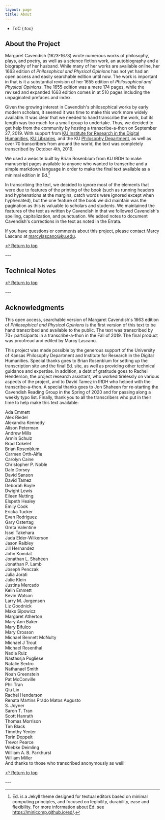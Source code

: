```yaml
---  
layout: page  
title: About  
---  
```

  
* ToC
{:toc}
  
## About the Project  
  
Margaret Cavendish (1623-1673) wrote numerous works of philosophy, plays, and poetry, as well as a science fiction work, an autobiography and a biography of her husband. While many of her works are available online, her 1663 edition of *Philosophical and Physical Opinions* has not yet had an open access and easily searchable edition until now. The work is important in that is it a substantial revision of her 1655 edition of *Philosophical and Physical Opinions*. The 1655 edition was a mere 174 pages, while the revised and expanded 1663 edition comes in at 510 pages including the unpaginated prefaces and index.  
  
Given the growing interest in Cavendish's philosophical works by  early modern scholars, it seemed it was time to make this work more widely available. It was clear that we needed to hand transcribe the work, but its length was too much for a small group to undertake. Thus, we decided to get help from the community by hosting a transcribe-a-thon on September 27, 2019. With support from [KU Institute for Research in the Digital Humanities](http://idrh.ku.edu), [KU Libraries](http://lib.ku.edu), and the KU [Philosophy Department](http://philosophy.ku.edu), as well as over 70 transcribers from around the world, the text was completely transcribed by October 4th, 2019.   
  
We used a website built by Brian Rosenblum from KU IRDH to make manuscript pages available to anyone who wanted to transcribe and a simple markdown language in order to make the final text available as a minimal edition in Ed.[^n]
  
In transcribing the text, we decided to ignore most of the elements that were due to features of the printing of the book (such as running headers and hyphenations at the margins, catch words were ignored except when hyphenated), but the one feature of the book we did maintain was the pagination as this is valuable to scholars and students. We maintained the features of the text as written by Cavendish in that we followed Cavendish's spelling, capitalization, and punctuation.  We added notes to document Cavendish's corrections in the text as noted in the Errata.  
  
If you have questions or comments about this project, please contact Marcy Lascano at <marcylascano@ku.edu>.  

<p><a href="#top">&#x21a9;&#xfe0e; Return to top</a></p> 
--- 

## Technical Notes
  
<p><a href="#top">&#x21a9;&#xfe0e; Return to top</a></p>  
---

## Acknowledgments   
  
This open access, searchable version of Margaret Cavendish's 1663 edition of *Philosophical and Physical Opinions* is the first version of this text to be hand transcribed and available to the public. The text was transcribed by 70+ participants in a transcribe-a-thon in the Fall of 2019. The final product was proofread and edited by Marcy Lascano.   
  
This project was made possible by the generous support of the University of Kansas Philosophy Department and Institute for Research in the Digital Humanities. Special thanks goes to Brian Rosenblum for setting up the transcription site and the final Ed. site, as well as providing other technical guidance and expertise. In addition, a debt of gratitude goes to Rachel Henderson, the project research assistant, who worked tirelessly on various aspects of the project, and to David Tamez in IRDH who helped with the transcribe-a-thon. A special thanks goes to Jon Shaheen for re-starting the Cavendish Reading Group in the Spring of 2020 and for passing along a weekly typo list. Finally, thank you to all the transcribers who put in their time to help make this text available:  

Ada Emmett  
Alex Riedel  
Alexandra Kennedy  
Alison Peterman  
Andrew Mills  
Armin Schulz  
Brad Cokelet  
Brian Rosenblum  
Carmen Orth-Alfie  
Carolyn Caine  
Christopher P. Noble  
Dale Dorsey  
David Sanson  
David Tamez  
Deborah Boyle  
Dwight Lewis  
Eileen Nutting  
Elspeth Healey  
Emily Cook  
Ericka Tucker  
Evan Rodriguez  
Gary Ostertag  
Greta Valentine  
Issei Takehara  
Jada Elder-Wilkerson  
Jason Raibley  
Jill Hernandez  
John Komdat  
Jonathan L. Shaheen  
Jonathan P. Lamb  
Joseph Penczak  
Julia Jorati  
Julie Klein  
Justina Mercado   
Kelin Emmett  
Kevin Watson  
Larry M. Jorgensen  
Liz Goodnick  
Maks Sipowicz  
Margaret Atherton  
Mary Ann Baker  
Mary Bifulco  
Mary Crosson  
Michael Bennett McNulty  
Michael J Trout  
Michael Rosenthal  
Nadia Ruiz   
Nastassja Pugliese  
Natalie Sextro  
Nathanael Smith  
Noah Greenstein  
Pat McConville  
Phil Tran  
Qiu Lin  
Rachel Henderson  
Renata Martins Prado Matos Augusto  
S. Joyner  
Saron T. Tran  
Scott Hanrath  
Thomas Morrison  
Tim Black  
Timothy Yenter  
Torin Doppelt  
Trevor Pearce  
Wiebke Deimling  
William A. B. Parkhurst  
William Miller  
And thanks to those who transcribed anonymously as well!  

<p><a href="#top">&#x21a9;&#xfe0e; Return to top</a></p>  
---

[^n]: Ed. is a Jekyll theme designed for textual editors based on minimal computing principles, and focused on legibility, durability, ease and flexibility. For more information about Ed. see <https://minicomp.github.io/ed/>.
